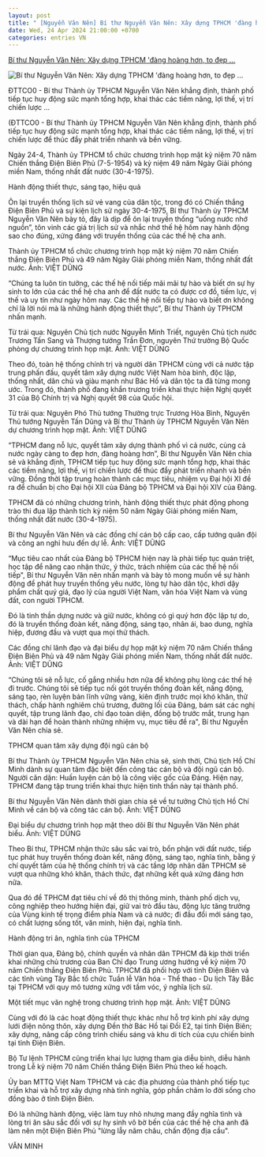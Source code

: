```yaml
---
layout: post
title: " [Nguyễn Văn Nên] Bí thư Nguyễn Văn Nên: Xây dựng TPHCM 'đàng hoàng hơn, to đẹp ..."
date: Wed, 24 Apr 2024 21:00:00 +0700
categories: entries VN
---
```

[Bí thư Nguyễn Văn Nên: Xây dựng TPHCM 'đàng hoàng hơn, to đẹp ...](https://dttc.sggp.org.vn/bi-thu-nguyen-van-nen-xay-dung-tphcm-dang-hoang-hon-to-dep-hon-post113571.html)

![Bí thư Nguyễn Văn Nên: Xây dựng TPHCM 'đàng hoàng hơn, to đẹp ...](https://image.sggp.org.vn/1200x630/Uploaded/2024/evesfnbfjpy/2024_04_24/img-992600cc380167a67da4bbca820bc29e-v-4943.jpg.webp)

ĐTTCO0 - Bí thư Thành ủy TPHCM Nguyễn Văn Nên khẳng định, thành phố tiếp tục huy động sức mạnh tổng hợp, khai thác các tiềm năng, lợi thế, vị trí chiến lược ...

(ĐTTCO0 - Bí thư Thành ủy TPHCM Nguyễn Văn Nên khẳng định, thành phố tiếp tục huy động sức mạnh tổng hợp, khai thác các tiềm năng, lợi thế, vị trí chiến lược để thúc đẩy phát triển nhanh và bền vững.

Ngày 24-4, Thành ủy TPHCM tổ chức chương trình họp mặt kỷ niệm 70 năm Chiến thắng Điện Biên Phủ (7-5-1954) và kỷ niệm 49 năm Ngày Giải phóng miền Nam, thống nhất đất nước (30-4-1975).

Hành động thiết thực, sáng tạo, hiệu quả

Ôn lại truyền thống lịch sử vẻ vang của dân tộc, trong đó có Chiến thắng Điện Biên Phủ và sự kiện lịch sử ngày 30-4-1975, Bí thư Thành ủy TPHCM Nguyễn Văn Nên bày tỏ, đây là dịp để ôn lại truyền thống “uống nước nhớ nguồn”, tôn vinh các giá trị lịch sử và nhắc nhớ thế hệ hôm nay hành động sao cho đúng, xứng đáng với truyền thống của các thế hệ cha anh.

Thành ủy TPHCM tổ chức chương trình họp mặt kỷ niệm 70 năm Chiến thắng Điện Biên Phủ và 49 năm Ngày Giải phóng miền Nam, thống nhất đất nước. Ảnh: VIỆT DŨNG

“Chúng ta luôn tin tưởng, các thế hệ nối tiếp mãi mãi tự hào và biết ơn sự hy sinh to lớn của các thế hệ cha anh để đất nước ta có được cơ đồ, tiềm lực, vị thế và uy tín như ngày hôm nay. Các thế hệ nối tiếp tự hào và biết ơn không chỉ là lời nói mà là những hành động thiết thực”, Bí thư Thành ủy TPHCM nhấn mạnh.

Từ trái qua: Nguyên Chủ tịch nước Nguyễn Minh Triết, nguyên Chủ tịch nước Trương Tấn Sang và Thượng tướng Trần Đơn, nguyên Thứ trưởng Bộ Quốc phòng dự chương trình họp mặt. Ảnh: VIỆT DŨNG

Theo đó, toàn hệ thống chính trị và người dân TPHCM cùng với cả nước tập trung phấn đấu, quyết tâm xây dựng nước Việt Nam hòa bình, độc lập, thống nhất, dân chủ và giàu mạnh như Bác Hồ và dân tộc ta đã từng mong ước. Trong đó, thành phố đang khẩn trương triển khai thực hiện Nghị quyết 31 của Bộ Chính trị và Nghị quyết 98 của Quốc hội.

Từ trái qua: Nguyên Phó Thủ tướng Thường trực Trương Hòa Bình, Nguyên Thủ tướng Nguyễn Tấn Dũng và Bí thư Thành ủy TPHCM Nguyễn Văn Nên dự chương trình họp mặt. Ảnh: VIỆT DŨNG

“TPHCM đang nỗ lực, quyết tâm xây dựng thành phố vì cả nước, cùng cả nước ngày càng to đẹp hơn, đàng hoàng hơn”, Bí thư Nguyễn Văn Nên chia sẻ và khẳng định, TPHCM tiếp tục huy động sức mạnh tổng hợp, khai thác các tiềm năng, lợi thế, vị trí chiến lược để thúc đẩy phát triển nhanh và bền vững. Đồng thời tập trung hoàn thành các mục tiêu, nhiệm vụ Đại hội XI đề ra để chuẩn bị cho Đại hội XII của Đảng bộ TPHCM và Đại hội XIV của Đảng.

TPHCM đã có những chương trình, hành động thiết thực phát động phong trào thi đua lập thành tích kỷ niệm 50 năm Ngày Giải phóng miền Nam, thống nhất đất nước (30-4-1975).

Bí thư Nguyễn Văn Nên và các đồng chí cán bộ cấp cao, cấp tướng quân đội và công an nghỉ hưu đến dự lễ. Ảnh: VIỆT DŨNG

“Mục tiêu cao nhất của Đảng bộ TPHCM hiện nay là phải tiếp tục quán triệt, học tập để nâng cao nhận thức, ý thức, trách nhiệm của các thế hệ nối tiếp", Bí thư Nguyễn Văn nên nhấn mạnh và bày tỏ mong muốn về sự hành động để phát huy truyền thống yêu nước, lòng tự hào dân tộc, khơi dậy phẩm chất quý giá, đạo lý của người Việt Nam, văn hóa Việt Nam và vùng đất, con người TPHCM.

Đó là tinh thần dựng nước và giữ nước, không có gì quý hơn độc lập tự do, đó là truyền thống đoàn kết, năng động, sáng tạo, nhân ái, bao dung, nghĩa hiệp, đương đầu và vượt qua mọi thử thách.

Các đồng chí lãnh đạo và đại biểu dự họp mặt kỷ niệm 70 năm Chiến thắng Điện Biên Phủ và 49 năm Ngày Giải phóng miền Nam, thống nhất đất nước. Ảnh: VIỆT DŨNG

“Chúng tôi sẽ nỗ lực, cố gắng nhiều hơn nữa để không phụ lòng các thế hệ đi trước. Chúng tôi sẽ tiếp tục nối gót truyền thống đoàn kết, năng động, sáng tạo, rèn luyện bản lĩnh vững vàng, kiên định trước mọi khó khăn, thử thách, chấp hành nghiêm chủ trương, đường lối của Đảng, bám sát các nghị quyết, tập trung lãnh đạo, chỉ đạo toàn diện, đồng bộ trước mắt, trung hạn và dài hạn để hoàn thành những nhiệm vụ, mục tiêu đề ra", Bí thư Nguyễn Văn Nên chia sẻ.

TPHCM quan tâm xây dựng đội ngũ cán bộ

Bí thư Thành ủy TPHCM Nguyễn Văn Nên chia sẻ, sinh thời, Chủ tịch Hồ Chí Minh dành sự quan tâm đặc biệt đến công tác cán bộ và đội ngũ cán bộ. Người căn dặn: Huấn luyện cán bộ là công việc gốc của Đảng. Hiện nay, TPHCM đang tập trung triển khai thực hiện tinh thần này tại thành phố.

Bí thư Nguyễn Văn Nên dành thời gian chia sẻ về tư tưởng Chủ tịch Hồ Chí Minh về cán bộ và công tác cán bộ. Ảnh: VIỆT DŨNG

Đại biểu dự chương trình họp mặt theo dõi Bí thư Nguyễn Văn Nên phát biểu. Ảnh: VIỆT DŨNG

Theo Bí thư, TPHCM nhận thức sâu sắc vai trò, bổn phận với đất nước, tiếp tục phát huy truyền thống đoàn kết, năng động, sáng tạo, nghĩa tình, bằng ý chí quyết tâm của hệ thống chính trị và các tầng lớp nhân dân TPHCM sẽ vượt qua những khó khăn, thách thức, đạt những kết quả xứng đáng hơn nữa.

Qua đó để TPHCM đạt tiêu chí về đô thị thông minh, thành phố dịch vụ, công nghiệp theo hướng hiện đại, giữ vai trò đầu tàu, động lực tăng trưởng của Vùng kinh tế trọng điểm phía Nam và cả nước; đi đầu đổi mới sáng tạo, có chất lượng sống tốt, văn minh, hiện đại, nghĩa tình.

Hành động tri ân, nghĩa tình của TPHCM

Thời gian qua, Đảng bộ, chính quyền và nhân dân TPHCM đã kịp thời triển khai những chủ trương của Ban Chỉ đạo Trung ương hướng về kỷ niệm 70 năm Chiến thắng Điện Biên Phủ. TPHCM đã phối hợp với tỉnh Điện Biên và các tỉnh vùng Tây Bắc tổ chức Tuần lễ Văn hóa - Thể thao - Du lịch Tây Bắc tại TPHCM với quy mô tương xứng với tầm vóc, ý nghĩa lịch sử.

Một tiết mục văn nghệ trong chương trình họp mặt. Ảnh: VIỆT DŨNG

Cùng với đó là các hoạt động thiết thực khác như hỗ trợ kinh phí xây dựng lưới điện nông thôn, xây dựng Đền thờ Bác Hồ tại Đồi E2, tại tỉnh Điện Biên; xây dựng, nâng cấp công trình chiếu sáng và khu di tích của cựu chiến binh tại tỉnh Điện Biên.

Bộ Tư lệnh TPHCM cũng triển khai lực lượng tham gia diễu binh, diễu hành trong Lễ kỷ niệm 70 năm Chiến thắng Điện Biên Phủ theo kế hoạch.

Ủy ban MTTQ Việt Nam TPHCM và các địa phương của thành phố tiếp tục triển khai và hỗ trợ xây dựng nhà tình nghĩa, góp phần chăm lo đời sống cho đồng bào ở tỉnh Điện Biên.

Đó là những hành động, việc làm tuy nhỏ nhưng mang đầy nghĩa tình và lòng tri ân sâu sắc đối với sự hy sinh vô bờ bến của các thế hệ cha anh đã làm nên một Điện Biên Phủ "lừng lẫy năm châu, chấn động địa cầu".

VĂN MINH

